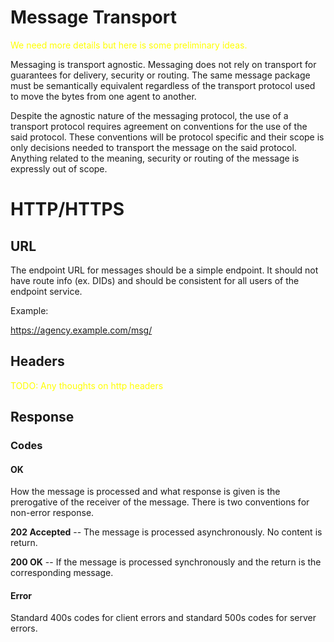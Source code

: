 # Message Transport
<span style="color:yellow">We need more details but here is some preliminary ideas.</span>

Messaging is transport agnostic. Messaging does not rely on transport for guarantees for delivery, security or routing. The same message package must be semantically equivalent regardless of the transport protocol used to move the bytes from one agent to another.

Despite the agnostic nature of the messaging protocol, the use of a transport protocol requires agreement on conventions for the use of the said protocol. These conventions will be protocol specific and their scope is only decisions needed to transport the message on the said protocol. Anything related to the meaning, security or routing of the message is expressly out of scope.

# HTTP/HTTPS
## URL
The endpoint URL for messages should be a simple endpoint. It should not have route info (ex. DIDs) and should be consistent for all users of the endpoint service.

Example:

https://agency.example.com/msg/
## Headers
<span style="color:yellow">TODO: Any thoughts on http headers</span>
## Response
### Codes
#### OK
How the message is processed and what response is given is the prerogative of the receiver of the message. There is two conventions for non-error response.

**202 Accepted** -- The message is processed asynchronously. No content is return.

**200 OK** -- If the message is processed synchronously and the return is the corresponding message.

#### Error
Standard 400s codes for client errors and standard 500s codes for server errors.